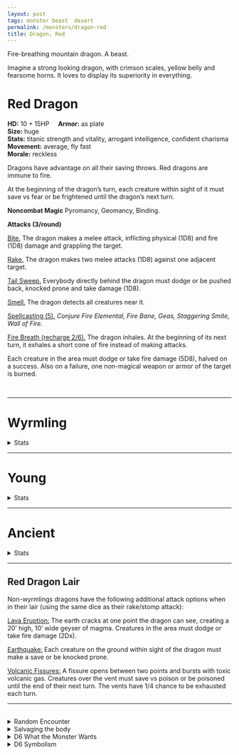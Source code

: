 ```yaml
---
layout: post
tags: monster beast  desert
permalink: /monsters/dragon-red
title: Dragon, Red
---
```


Fire-breathing mountain dragon. A beast.

Imagine a strong looking dragon, with crimson scales, yellow belly and fearsome horns. It loves to display its superiority in everything.

# Red Dragon

**HD:** 10 + 15HP  &nbsp; &nbsp;  **Armor:** as plate <br>
**Size:** huge <br>
**Stats:** titanic strength and vitality, arrogant intelligence, confident charisma<br>
**Movement:** average, fly fast<br>
**Morale:** reckless <br>

Dragons have advantage on all their saving throws. Red dragons are immune to fire.

At the beginning of the dragon’s turn, each creature within sight of it must save vs fear or be frightened until the dragon’s next turn.

**Noncombat Magic**
Pyromancy, Geomancy, Binding.

**Attacks (3/round)**

<ins>Bite.</ins> The dragon makes a melee attack, inflicting physical (1D8) and fire (1D8) damage and grappling the target.

<ins>Rake.</ins> The dragon makes two melee attacks (1D8) against one adjacent target.

<ins>Tail Sweep.</ins> Everybody directly behind the dragon must dodge or be pushed back, knocked prone and take damage (1D8).

<ins>Smell.</ins> The dragon detects all creatures near it.

<ins>Spellcasting (5).</ins> *Conjure Fire Elemental, Fire Bane, Geas, Staggering Smite, Wall of Fire.*

<ins>Fire Breath (recharge 2/6).</ins> The dragon inhales. At the beginning of its next turn, it exhales a short cone of fire instead of making attacks.

Each creature in the area must dodge or take fire damage (5D8), halved on a success. Also on a failure, one non-magical weapon or armor of the target is burned.

<br>

---

# Wyrmling
<details markdown="1">
<summary>Stats</summary>
**HD:** 4  &nbsp; &nbsp;  **Armor:** as mail <br>
**Size:** medium <br>
**Stats:** strong and driven<br>
**Movement:** average, fly fast<br>
**Morale:** brave <br>

Dragons have advantage on all their saving throws. Red dragons are immune to fire.

**Attacks (1/round)**

<ins>Bite.</ins> The dragon makes a melee attack, inflicting physical (1D6) and fire (1D4) damage and grappling the target.

<ins>Rake.</ins> The dragon makes two melee attacks (1D6) against one adjacent target.

<ins>Smell.</ins> The dragon detects all creatures near it.

<ins>Fire Breath (recharge 2/6).</ins> The dragon inhales. At the beginning of its next turn, it exhales a short cone of fire instead of making attacks.

Each creature in the area must dodge or take fire damage (5D4), halved on a success. Also on a failure, one non-magical weapon or armor of the target is burned.
</details>

---

# Young
<details markdown="1">
<summary>Stats</summary>
**HD:** 7 + 7HP  &nbsp; &nbsp;  **Armor:** as plate <br>
**Size:** large <br>
**Stats:** strong, sly, sturdy and charismatic<br>
**Movement:** average, fly fast<br>
**Morale:** reckless <br>

Dragons have advantage on all their saving throws. Red dragons are immune to fire.

**Attacks (2/round)**

<ins>Bite.</ins> The dragon makes a melee attack, inflicting physical (1D6) and fire (1D6) damage and grappling the target.

<ins>Rake.</ins> The dragon makes two melee attacks (1D6) against one adjacent target.

<ins>Tail Sweep.</ins> Everybody directly behind the dragon must dodge or be pushed back, knocked prone and take damage (1D6).

<ins>Smell.</ins> The dragon detects all creatures near it.

<ins>Spellcasting (4).</ins> *Conjure Fire Elemental, Fire Bane, Staggering Smite, Wall of Fire.*

<ins>Fire Breath (recharge 2/6).</ins> The dragon inhales. At the beginning of its next turn, it exhales a short cone of fire instead of making attacks.

Each creature in the area must dodge or take fire damage (5D6), halved on a success. Also on a failure, one non-magical weapon or armor of the target is burned.
</details>

 ---

# Ancient
<details markdown="1">
<summary>Stats</summary>
**HD:** 10 + 45HP  &nbsp; &nbsp;  **Armor:** as plate <br>
**Size:** gargantuan <br>
**Stats:** epic<br>
**Movement:** average, fly fast<br>
**Morale:** reckless <br>

Dragons have advantage on all their saving throws. Red dragons are immune to fire.

At the beginning of the dragon’s turn, each creature within sight of it must save vs fear or be frightened until the dragon’s next turn.

The dragon’s wings leave a trail of scalding volcanic ash as it moves. When the dragon moves, three creatures on or under its path must dodge or take fire damage (2D10).

**Attacks (3/round)**

<ins>Bite.</ins> The dragon makes a melee attack, inflicting physical (1D10) and fire (1D10) damage and grappling the target.

<ins>Stomp.</ins> The dragon stomps two targets adjacent to each other. They take damage (1D10) if they fail to dodge. This attack does double damage to objects.

<ins>Tail Sweep.</ins> Everybody directly behind the dragon must dodge or be pushed back, knocked prone and take damage (1D10).

<ins>Swallow.</ins> The dragon throws one grappled target into the air and swallows it if it fails to dodge it. The swallowed creature is blinded, cant breath and takes fire damage (1D10) at the beginning of each of its turns.

<ins>Smell.</ins> The dragon detects all creatures near it.

<ins>Spellcasting (6).</ins> *Conjure Fire Elemental, Fire Bane, Forbiddance, Geas, Staggering Smite, Wall of Fire.*

<ins>Fire Breath (recharge 2/6).</ins> The dragon inhales. At the beginning of its next turn, it exhales a short cone of fire instead of making attacks.

Each creature in the area must dodge or take fire damage (5D10), halved on a success. Also on a failure, one non-magical weapon or armor of the target is burned.
</details>

 ---

## Red Dragon Lair

Non-wyrmlings dragons have the following additional attack options when in their lair (using the same dice as their rake/stomp attack):

<ins>Lava Eruption:</ins> The earth cracks at one point the dragon can see, creating a 20’ high, 10’ wide geyser of magma. Creatures in the area must dodge or take fire damage (2Dx).

<ins>Earthquake:</ins> Each creature on the ground within sight of the dragon must make a save or be knocked prone.

<ins>Volcanic Fissures:</ins> A fissure opens between two points and bursts with toxic volcanic gas. Creatures over the vent must save vs poison or be poisoned until the end of their next turn. The vents have 1/4 chance to be exhausted each turn.


 ---

<br>

<details markdown="1">
<summary>Random Encounter</summary>
1. **Monster:** 1 red dragon.
1. **Lair:** A menacing cave strongly smelling like sulfur. <br>	&nbsp; OR <br>	**Omen:** The earth shakes and the floor cracks.
1. **Spoor:** Recently incinerated area.
1. **Tracks:** The smell of sulfur.
1. **Trace:** A small earthquake.
1. **Trace:** Water is warm and tastes like sulfur.
</details>

<details markdown="1">
<summary>Salvaging the body</summary>
The scales of any dragons are highly valuable and used in many legendary armors. The fire of a red dragon can be used to forge the best weapons.
</details>

<details markdown="1">
<summary>D6 What the Monster Wants</summary>

1. Somebody stole from its hoard!
1. Claim this mountain.
1. Regular virgin sacrifices.
1. Invade a dwarven hold.
1. A rare artifact.
1. Being worshipped like a god.
</details>

<details markdown="1">
<summary>D6 Symbolism</summary>
In local cultures, it is a symbol of ...

1. Wealth
1. Cataclysms
1. Tyrants
1. Forge
1. Strength
1. Sacred 
</details>
